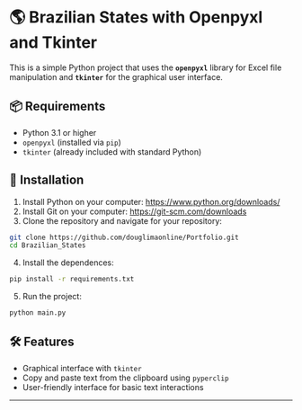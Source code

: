 # 🌎 Brazilian States with Openpyxl and Tkinter

This is a simple Python project that uses the **`openpyxl`** library for Excel file manipulation and **`tkinter`** for the graphical user interface.

## 📦 Requirements

- Python 3.1 or higher
- `openpyxl` (installed via `pip`)
- `tkinter` (already included with standard Python)

## 🔧 Installation

1. Install Python on your computer: https://www.python.org/downloads/
2. Install Git on your computer: https://git-scm.com/downloads
3. Clone the repository and navigate for your repository:

```bash
git clone https://github.com/douglimaonline/Portfolio.git
cd Brazilian_States

```

4. Install the dependences:

```bash
pip install -r requirements.txt
```

5. Run the project:

```bash
python main.py
```

## 🛠 Features

- Graphical interface with `tkinter`
- Copy and paste text from the clipboard using `pyperclip`
- User-friendly interface for basic text interactions

---
